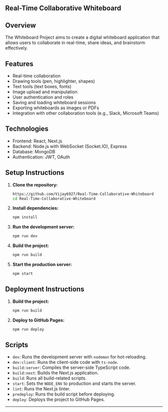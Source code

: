 ## Real-Time Collaborative Whiteboard

## Overview
The Whiteboard Project aims to create a digital whiteboard application that allows users to collaborate in real-time, share ideas, and brainstorm effectively.

## Features
- Real-time collaboration
- Drawing tools (pen, highlighter, shapes)
- Text tools (text boxes, fonts)
- Image upload and manipulation
- User authentication and roles
- Saving and loading whiteboard sessions
- Exporting whiteboards as images or PDFs
- Integration with other collaboration tools (e.g., Slack, Microsoft Teams)

## Technologies
- Frontend: React, Next.js
- Backend: Node.js with WebSocket (Socket.IO), Express
- Database: MongoDB
- Authentication: JWT, OAuth


## Setup Instructions

1. **Clone the repository:**
    ```bash
    https://github.com/Vijay6927/Real-Time-Collaborative-Whiteboard
    cd Real-Time-Collaborative-Whiteboard
    ```

2. **Install dependencies:**
    ```bash
    npm install
    ```

3. **Run the development server:**
    ```bash
    npm run dev
    ```

4. **Build the project:**
    ```bash
    npm run build
    ```

5. **Start the production server:**
    ```bash
    npm start
    ```

## Deployment Instructions

1. **Build the project:**
    ```bash
    npm run build
    ```

2. **Deploy to GitHub Pages:**
    ```bash
    npm run deploy
    ```

## Scripts

- `dev`: Runs the development server with `nodemon` for hot-reloading.
- `dev:client`: Runs the client-side code with `ts-node`.
- `build:server`: Compiles the server-side TypeScript code.
- `build:next`: Builds the Next.js application.
- `build`: Runs all build-related scripts.
- `start`: Sets the `NODE_ENV` to production and starts the server.
- `lint`: Runs the Next.js linter.
- `predeploy`: Runs the build script before deploying.
- `deploy`: Deploys the project to GitHub Pages.



---


